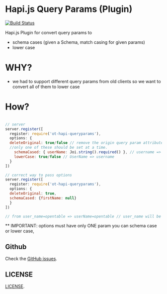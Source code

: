 Hapi.js Query Params (Plugin)
=============================

[![Build Status](https://travis-ci.org/opentable/ot-hapi-queryparams.svg)](https://travis-ci.org/opentable/ot-hapi-queryparams)

Hapi.js Plugin for convert query params to
  - schema cases (given a Schema, match casing for given params)
  - lower case

WHY?
===
  - we had to support different query params from old clients so we want to convert all of them to lower case


How?
====
```javascript

// server
server.register([
  register: require('ot-hapi-queryparams'),
  options: {
  deleteOriginal: true/false // remove the origin query param attribute
  //only one of these should be set at a time.
    schemaCased: { userName: Joi.string().required() }, // username => userName (given a schema with userName as a key)
    lowerCase: true/false // UserName => username
  }
])

```
```javascript
// correct way to pass options
server.register([
  register: require('ot-hapi-queryparams'),
  options: {
  deleteOriginal: true,
  schemaCased: {firstName: null}
  }
])

// from user_name=opentable => userName=opentable // user_name will be deleted
```


** IMPORTANT: options must have only ONE param you can schema case or lower case,


Github
-------------

Check the [GitHub issues](https://github.com/opentable/ot-hapi-queryparams/issues).


LICENSE
-------

[LICENSE](https://github.com/opentable/ot-hapi-queryparams/blob/master/LICENSE).

